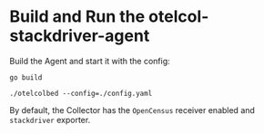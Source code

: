 # Build and Run the otelcol-stackdriver-agent

Build the Agent and start it with the config:

```
go build

./otelcolbed --config=./config.yaml
```
 
By default, the Collector has the `OpenCensus` receiver enabled and `stackdriver` exporter.



